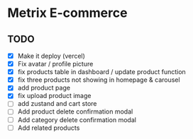 # Metrix E-commerce

## TODO

- [x] Make it deploy (vercel)
- [x] Fix avatar / profile picture
- [x] fix products table in dashboard / update product function
- [x] fix three products not showing in homepage & carousel
- [x] add product page
- [x] fix upload product image
- [ ] add zustand and cart store
- [ ] Add product delete confirmation modal
- [ ] Add category delete confirmation modal
- [ ] Add related products
